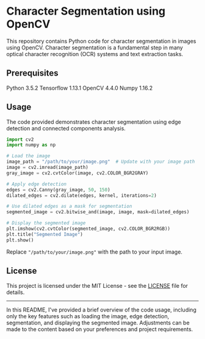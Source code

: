# Character Segmentation using OpenCV

This repository contains Python code for character segmentation in images using OpenCV. Character segmentation is a fundamental step in many optical character recognition (OCR) systems and text extraction tasks.

## Prerequisites
Python 3.5.2
Tensorflow 1.13.1
OpenCV 4.4.0
Numpy 1.16.2

## Usage

The code provided demonstrates character segmentation using edge detection and connected components analysis.

```python
import cv2
import numpy as np

# Load the image
image_path = "/path/to/your/image.png"  # Update with your image path
image = cv2.imread(image_path)
gray_image = cv2.cvtColor(image, cv2.COLOR_BGR2GRAY)

# Apply edge detection
edges = cv2.Canny(gray_image, 50, 150)
dilated_edges = cv2.dilate(edges, kernel, iterations=2)

# Use dilated edges as a mask for segmentation
segmented_image = cv2.bitwise_and(image, image, mask=dilated_edges)

# Display the segmented image
plt.imshow(cv2.cvtColor(segmented_image, cv2.COLOR_BGR2RGB))
plt.title("Segmented Image")
plt.show()
```

Replace `"/path/to/your/image.png"` with the path to your input image.

## License

This project is licensed under the MIT License - see the [LICENSE](LICENSE) file for details.

--- 

In this README, I've provided a brief overview of the code usage, including only the key features such as loading the image, edge detection, segmentation, and displaying the segmented image. Adjustments can be made to the content based on your preferences and project requirements.
